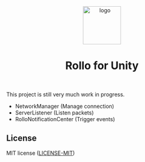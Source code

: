 <div align="center"><img align="center" src="https://github.com/netskillzgh/rollo/raw/master/doc/rollo-logo.png" alt="logo" style="height: 100px; width:100px;"/></div>
<h1 align="center">Rollo for Unity</h1>
<br />

This project is still very much work in progress.

* NetworkManager (Manage connection)
* ServerListener (Listen packets)
* RolloNotificationCenter (Trigger events)

## License

MIT license ([LICENSE-MIT](LICENSE-MIT))